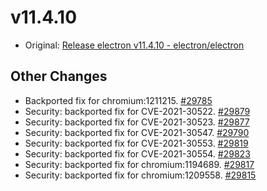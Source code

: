 # v11.4.10

- Original: [Release electron v11.4.10 - electron/electron](https://github.com/electron/electron/releases/tag/v11.4.10)

## Other Changes

- Backported fix for chromium:1211215. [#29785](https://github.com/electron/electron/pull/29785)
- Security: backported fix for CVE-2021-30522. [#29879](https://github.com/electron/electron/pull/29879)
- Security: backported fix for CVE-2021-30523. [#29877](https://github.com/electron/electron/pull/29877)
- Security: backported fix for CVE-2021-30547. [#29790](https://github.com/electron/electron/pull/29790)
- Security: backported fix for CVE-2021-30553. [#29819](https://github.com/electron/electron/pull/29819)
- Security: backported fix for CVE-2021-30554. [#29823](https://github.com/electron/electron/pull/29823)
- Security: backported fix for chromium:1194689. [#29817](https://github.com/electron/electron/pull/29817)
- Security: backported fix for chromium:1209558. [#29815](https://github.com/electron/electron/pull/29815)
